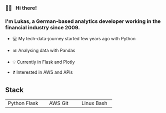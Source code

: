 ### 👋🏻 &nbsp; Hi there!

### I'm Lukas, a German-based analytics developer working in the financial industry since 2009. 
  

- 💻 My tech-data-journey started few years ago with Python  

- 📊 Analysing data with Pandas  

- 💡 Currently in Flask and Plotly  

- ❓ Interested in AWS and APIs  
  

## Stack  

<table><tr><td valign="top" width="33%">

<div align="center">  
Python
Flask
</div>

</td><td valign="top" width="33%">

<div align="center">  
AWS
Git
</div>

</td><td valign="top" width="33%">

<div align="center">  
Linux
Bash
</div>

</td></tr></table>
